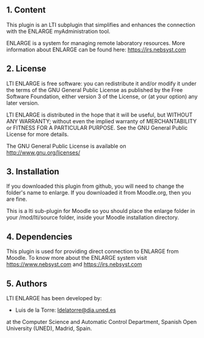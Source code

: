 ## 1. Content

This plugin is an LTI subplugin that simplifies and enhances the connection with the ENLARGE myAdministration tool.

ENLARGE is a system for managing remote laboratory resources. More information about ENLARGE can be found here: 
https://irs.nebsyst.com

## 2. License

LTI ENLARGE is free software: you can redistribute it and/or modify it under the terms of the GNU General Public
License as published by the Free Software Foundation, either version 3 of the License, or (at your option) any later
version.

LTI ENLARGE is distributed in the hope that it will be useful, but WITHOUT ANY WARRANTY; without even the
implied warranty of MERCHANTABILITY or FITNESS FOR A PARTICULAR PURPOSE.  See the GNU General Public License for more
details.

The GNU General Public License is available on <http://www.gnu.org/licenses/>
  
## 3. Installation

If you downloaded this plugin from github, you will need to change the folder's name to enlarge. If you
downloaded it from Moodle.org, then you are fine.

This is a lti sub-plugin for Moodle so you should place the enlarge folder in your /mod/lti/source folder, inside your
Moodle installation directory.

## 4. Dependencies

This plugin is used for providing direct connection to ENLARGE from Moodle. To know more about the ENLARGE system visit
https://www.nebsyst.com and https://irs.nebsyst.com

## 5. Authors

LTI ENLARGE has been developed by:
 - Luis de la Torre: ldelatorre@dia.uned.es

  at the Computer Science and Automatic Control Department, Spanish Open University (UNED), Madrid, Spain.

